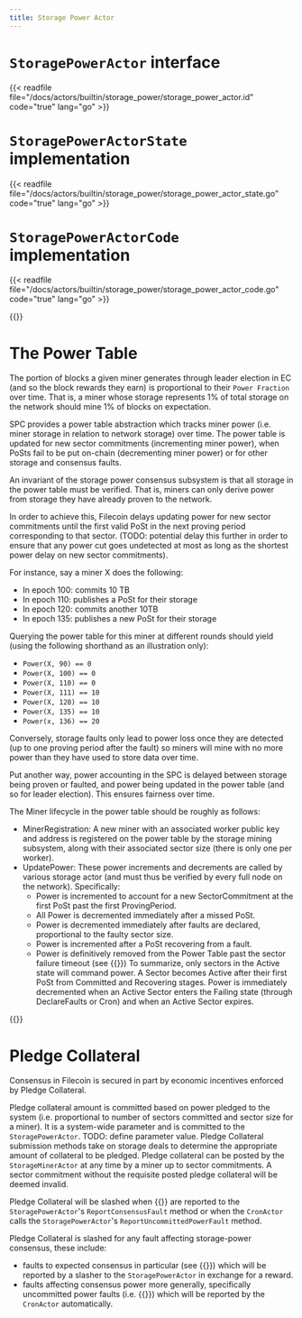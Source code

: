 ```yaml
---
title: Storage Power Actor
---
```


# `StoragePowerActor` interface

{{< readfile file="/docs/actors/builtin/storage_power/storage_power_actor.id" code="true" lang="go" >}}

# `StoragePowerActorState` implementation

{{< readfile file="/docs/actors/builtin/storage_power/storage_power_actor_state.go" code="true" lang="go" >}}

# `StoragePowerActorCode` implementation

{{< readfile file="/docs/actors/builtin/storage_power/storage_power_actor_code.go" code="true" lang="go" >}}


{{<label power_table>}}
# The Power Table

The portion of blocks a given miner generates through leader election in EC (and so the block rewards they earn) is proportional to their `Power Fraction` over time. That is, a miner whose storage represents 1% of total storage on the network should mine 1% of blocks on expectation.

SPC provides a power table abstraction which tracks miner power (i.e. miner storage in relation to network storage) over time. The power table is updated for new sector commitments (incrementing miner power), when PoSts fail to be put on-chain (decrementing miner power) or for other storage and consensus faults.

An invariant of the storage power consensus subsystem is that all storage in the power table must be verified. That is, miners can only derive power from storage they have already proven to the network.

In order to achieve this, Filecoin delays updating power for new sector commitments until the first valid PoSt in the next proving period corresponding to that sector. (TODO: potential delay this further in order to ensure that any power cut goes undetected at most as long as the shortest power delay on new sector commitments).

For instance, say a miner X does the following:
- In epoch 100: commits 10 TB
- In epoch 110: publishes a PoSt for their storage
- In epoch 120: commits another 10TB
- In epoch 135: publishes a new PoSt for their storage

Querying the power table for this miner at different rounds should yield (using the following shorthand as an illustration only):
- `Power(X, 90) == 0`
- `Power(X, 100) == 0`
- `Power(X, 110) == 0`
- `Power(X, 111) == 10`
- `Power(X, 120) == 10`
- `Power(X, 135) == 10`
- `Power(x, 136) == 20`

Conversely, storage faults only lead to power loss once they are detected (up to one proving period after the fault) so miners will mine with no more power than they have used to store data over time.

Put another way, power accounting in the SPC is delayed between storage being proven or faulted, and power being updated in the power table (and so for leader election). This ensures fairness over time.

The Miner lifecycle in the power table should be roughly as follows:

- MinerRegistration: A new miner with an associated worker public key and address is registered on the power table by the storage mining subsystem, along with their associated sector size (there is only one per worker).
- UpdatePower: These power increments and decrements are called by various storage actor (and must thus be verified by every full node on the network). Specifically:
    - Power is incremented to account for a new SectorCommitment at the first PoSt past the first ProvingPeriod.
    - All Power is decremented immediately after a missed PoSt.
    - Power is decremented immediately after faults are declared, proportional to the faulty sector size.
    - Power is incremented after a PoSt recovering from a fault.
    - Power is definitively removed from the Power Table past the sector failure timeout (see {{<sref storage_faults>}})
To summarize, only sectors in the Active state will command power. A Sector becomes Active after their first PoSt from Committed and Recovering stages. Power is immediately decremented when an Active Sector enters the Failing state (through DeclareFaults or Cron) and when an Active Sector expires.

{{<label pledge_collateral>}}
# Pledge Collateral

Consensus in Filecoin is secured in part by economic incentives enforced by Pledge Collateral.

Pledge collateral amount is committed based on power pledged to the system (i.e. proportional to number of sectors committed and sector size for a miner). It is a system-wide parameter and is committed to the `StoragePowerActor`. TODO: define parameter value. Pledge Collateral submission methods take on storage deals to determine the appropriate amount of collateral to be pledged. Pledge collateral can be posted by the `StorageMinerActor` at any time by a miner up to sector commitments. A sector commitment without the requisite posted pledge collateral will be deemed invalid.

Pledge Collateral will be slashed when {{<sref consensus_faults>}} are reported to the `StoragePowerActor`'s `ReportConsensusFault` method or when the `CronActor` calls the `StoragePowerActor`'s `ReportUncommittedPowerFault` method.

Pledge Collateral is slashed for any fault affecting storage-power consensus, these include:

- faults to expected consensus in particular (see {{<sref consensus_faults>}}) which will be reported by a slasher to the `StoragePowerActor` in exchange for a reward.
- faults affecting consensus power more generally, specifically uncommitted power faults (i.e. {{<sref storage_faults>}}) which will be reported by the `CronActor` automatically.
